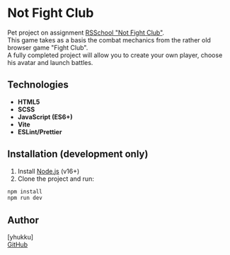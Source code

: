 # Not Fight Club

Pet project on assignment [RSSchool "Not Fight Club"](https://github.com/rolling-scopes-school/tasks/tree/master/tasks/notFightClub).  
This game takes as a basis the combat mechanics from the rather old browser game "Fight Club".  
A fully completed project will allow you to create your own player, choose his avatar and launch battles.

## Technologies

- **HTML5**
- **SCSS**
- **JavaScript (ES6+)**
- **Vite**
- **ESLint/Prettier**

## Installation (development only)

1. Install [Node.js](https://nodejs.org/) (v16+)
2. Clone the project and run:

```bash
npm install
npm run dev
```

## Author

[yhukku]  
[GitHub](https://github.com/yhukku)
